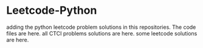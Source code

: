 # Leetcode-Python
adding the python leetcode problem solutions in this repositories. 
The code files are here.
all CTCI problems solutions are here.
some leetcode solutions are here.



































































































































































































































































































































































































































































































































































































































































































































































































































































































































































































































































